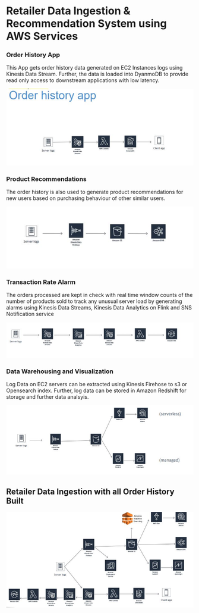 # Retailer Data Ingestion & Recommendation System using AWS Services

### Order History App
This App gets order history data generated on EC2 Instances logs using Kinesis Data Stream. Further, the data is loaded into DyanmoDB to provide read only access 
to downstream applications with low latency. 

![OrderHistoryApp](https://github.com/shlbatra/AWS_DataAnalytics_Services/blob/main/Images/1OrderHistory.JPG)

### Product Recommendations
The order history is also used to generate product recommendations for new users based on purchasing behaviour of other similar users. 

![ProductRecommendation](https://github.com/shlbatra/AWS_DataAnalytics_Services/blob/main/Images/2ProductRecommendations.JPG)

### Transaction Rate Alarm
The orders processed are kept in check with real time window counts of the number of products sold to track any unusual server load by generating alarms using 
Kinesis Data Streams, Kinesis Data Analytics on Flink and SNS Notification service

![TransactionRateAlarm](https://github.com/shlbatra/AWS_DataAnalytics_Services/blob/main/Images/3TransactionRateAlarm.JPG)

### Data Warehousing and Visualization
Log Data on EC2 servers can be extracted using Kinesis Firehose to s3 or Opensearch index. Further, log data can be stored in Amazon Redshift for storage and further 
data analsyis. 

![DataWarehousing](https://github.com/shlbatra/AWS_DataAnalytics_Services/blob/main/Images/4DataWarehousing.JPG)

## Retailer Data Ingestion with all Order History Built

![AllTogether](https://github.com/shlbatra/AWS_DataAnalytics_Services/blob/main/Images/AllTogether.JPG)
